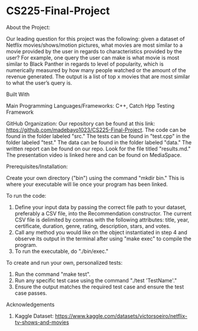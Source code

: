 # CS225-Final-Project

About the Project:

Our leading question for this project was the following: given a dataset of Netflix movies/shows/motion pictures, what movies are most similar to a movie provided by the user in regards to characteristics provided by the user? For example, one query the user can make is what movie is most similar to Black Panther in regards to level of popularity, which is numerically measured by how many people watched or the amount of the revenue generated. The output is a list of top x movies that are most similar to what the user’s query is. 
  
Built With 

  Main Programming Languages/Frameworks: C++, Catch Hpp Testing Framework 
  
GitHub Organization:
  Our repository can be found at this link: https://github.com/madebayo1023/CS225-Final-Project. 
  The code can be found in the folder labeled "src."
  The tests can be found in "test.cpp" in the folder labeled "test."
  The data can be found in the folder labeled "data."
  The written report can be found on our repo. Look for the file titled "results.md."
  The presentation video is linked here and can be found on MediaSpace. 

Prerequisites/Installation:

  Create your own directory ("bin") using the command "mkdir bin." This is where your executable will lie once your program has been linked. 

To run the code:

1. Define your input data by passing the correct file path to your dataset, preferably a CSV file, into the Recommendation constructor. The current CSV file is delimited by commas with the following attributes: title, year, certificate, duration, genre, rating, description, stars, and votes. 
2. Call any method you would like on the object instantiated in step 4 and observe its output in the terminal after using "make exec" to compile the program. 
3. To run the executable, do "./bin/exec."

To create and run your own, personalized tests:

1. Run the command "make test". 
2. Run any specific test case using the command "./test 'TestName'."
3. Ensure the output matches the required test case and ensure the test case passes. 

Acknowledgements 

1. Kaggle Dataset: https://www.kaggle.com/datasets/victorsoeiro/netflix-tv-shows-and-movies

